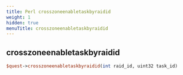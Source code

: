 ```yaml
---
title: Perl crosszoneenabletaskbyraidid
weight: 1
hidden: true
menuTitle: crosszoneenabletaskbyraidid
---
```

## crosszoneenabletaskbyraidid
```perl
$quest->crosszoneenabletaskbyraidid(int raid_id, uint32 task_id)
```